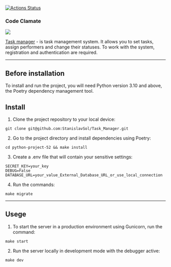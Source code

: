 [![Actions Status](https://github.com/StanislavSol/python-project-52/actions/workflows/hexlet-check.yml/badge.svg)](https://github.com/StanislavSol/python-project-52/actions)
### Code Clamate
<a href="https://codeclimate.com/github/StanislavSol/python-project-52/maintainability"><img src="https://api.codeclimate.com/v1/badges/85f6c9497d22c08f54b9/maintainability" /></a>

[Task manager](https://python-project-52.onrender.com/) - is task management system. It allows you to set tasks, assign performers and change their statuses. To work with the system, registration and authentication are required.

***
## Before installation
To install and run the project, you will need Python version 3.10 and above, the Poetry dependency management tool.

## Install
1. Clone the project repository to your local device:
```
git clone git@github.com:StanislavSol/Task_Manager.git

```
2. Go to the project directory and install dependencies using Poetry:
```
cd python-project-52 && make install

```
3. Create a .env file that will contain your sensitive settings:
```
SECRET_KEY=your_key
DEBUG=False
DATABASE_URL=your_value_External_Database_URL_or_use_local_connection

```
4. Run the commands:
```
make migrate

```

***
## Usege
1. To start the server in a production environment using Gunicorn, run the command:
```
make start

```
2. Run the server locally in development mode with the debugger active:
```
make dev 

```
